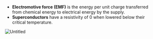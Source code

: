 * **Electromotive force (EMF)** is the energy per unit charge transferred from chemical energy to electrical energy by the supply.
* **Superconductors** have a resistivity of 0 when lowered below their critical temperature.

![Untitled](Untitled%209.png)